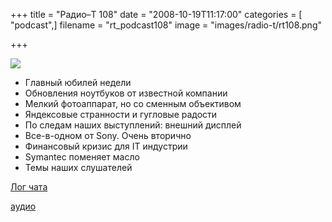 +++
title = "Радио–Т 108"
date = "2008-10-19T11:17:00"
categories = [ "podcast",]
filename = "rt_podcast108"
image = "images/radio-t/rt108.png"

+++

![](https://radio-t.com/images/radio-t/rt108.png)

- Главный юбилей недели
- Обновления ноутбуков от известной компании
- Мелкий фотоаппарат, но со сменным объективом
- Яндексовые странности и гугловые радости
- По следам наших выступлений: внешний дисплей
- Все-в-одном от Sony. Очень вторично
- Финансовый кризис для IT индустрии
- Symantec поменяет масло
- Темы наших слушателей

[Лог чата](http://chat.radio-t.com/logs/radio-t-108.html)

[аудио](https://cdn.radio-t.com/rt_podcast108.mp3)
<audio src="https://cdn.radio-t.com/rt_podcast108.mp3" preload="none"></audio>
